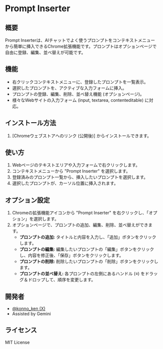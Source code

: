# Prompt Inserter

## 概要

Prompt Inserterは、AIチャットでよく使うプロンプトをコンテキストメニューから簡単に挿入できるChrome拡張機能です。プロンプトはオプションページで自由に登録、編集、並べ替えが可能です。

## 機能

*   右クリックコンテキストメニューに、登録したプロンプトを一覧表示。
*   選択したプロンプトを、アクティブな入力フォームに挿入。
*   プロンプトの登録、編集、削除、並べ替え機能 (オプションページ)。
*   様々なWebサイトの入力フォーム (input, textarea, contenteditable) に対応。

## インストール方法

1.  [Chromeウェブストアへのリンク (公開後)] からインストールできます。

## 使い方

1.  Webページのテキストエリアや入力フォームで右クリックします。
2.  コンテキストメニューから "Prompt Inserter" を選択します。
3.  登録済みのプロンプト一覧から、挿入したいプロンプトを選択します。
4.  選択したプロンプトが、カーソル位置に挿入されます。

## オプション設定

1.  Chromeの拡張機能アイコンから "Prompt Inserter" を右クリックし、「オプション」を選択します。
2.  オプションページで、プロンプトの追加、編集、削除、並べ替えができます。
    *   **プロンプトの追加:** タイトルと内容を入力し、「追加」ボタンをクリックします。
    *   **プロンプトの編集:** 編集したいプロンプトの「編集」ボタンをクリックし、内容を修正後、「保存」ボタンをクリックします。
    *   **プロンプトの削除:** 削除したいプロンプトの「削除」ボタンをクリックします。
    *   **プロンプトの並べ替え:** 各プロンプトの左側にあるハンドル (≡) をドラッグ＆ドロップして、順序を変更します。

## 開発者

*   [@konno_ken (X)](https://x.com/konno_ken)
*   Assisted by Gemini

## ライセンス

MIT License
